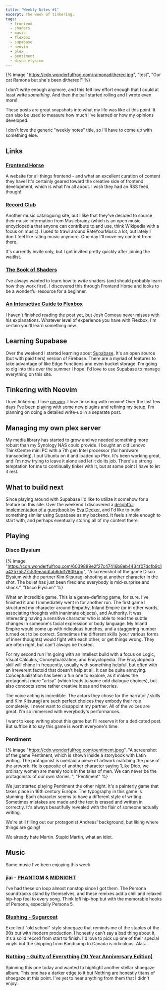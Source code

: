 ```yaml
---
title: "Weekly Notes #1"
excerpt: The week of tinkering.
tags:
  - frontend
  - shaders
  - music
  - flexbox
  - supabase
  - neovim
  - plex
  - pentiment
  - disco elysium
---
```


{% image "https://cdn.wonderfulfrog.com/ramonadithered.jpg", "test", "Our cat Ramona but she's been dithered!" %}

I don't write enough anymore, and this felt low effort enough that I could at least write _something_. And then the ball started rolling and I wrote even more!

These posts are great snapshots into what my life was like at this point. It can also be used to measure how much I've learned or how my opinions developed.

I don't love the generic "weekly notes" title, so I'll have to come up with something else.

## Links

### [Frontend Horse](https://frontend.horse/)

A website for all things frontend - and what an excellent curation of content they have! It's certainly geared toward the creative side of frontend development, which is what I'm all about. I wish they had an RSS feed, though!

### [Record Club](https://record.club/)

Another music cataloguing site, but I like that they've decided to source their music information from Musicbrainz (which is an open music encyclopedia that anyone can contribute to and use, think Wikipedia with a focus on music). I used to trawl around RateYourMusic a lot, but lately I don't feel like rating music anymore. One day I'll move my content from there.

It's currently invite only, but I got invited pretty quickly after joining the waitlist.

### [The Book of Shaders](https://thebookofshaders.com/)

I've always wanted to learn how to _write_ shaders (and should probably learn how they work first). I discovered this through Frontend Horse and looks to be a wonderful resource for a beginner.

### [An Interactive Guide to Flexbox](https://www.joshwcomeau.com/css/interactive-guide-to-flexbox/)

I haven't finished reading the post yet, but Josh Comeau never misses with his explanations. Whatever level of experience you have with Flexbox, I'm certain you'll learn something new.

## Learning Supabase

Over the weekend I started learning about [Supabase](https://supabase.com/). It's an open source (but with paid tiers) version of Firebase. There are a myriad of features to take advantage of like Edge Functions and even bucket storage. I'm going to dig into this over the summer I hope. I'd love to use Supabase to manage everything on this site.

## Tinkering with Neovim

I love tinkering. I love [neovim](https://neovim.io/). I love tinkering with neovim! Over the last few days I've been playing with some new plugins and refining [my setup](https://github.com/wonderfulfrog/neovim). I'm planning on doing a detailed write-up in a separate post.

## Managing my own plex server

My media library has started to grow and we needed something more robust than my Synology NAS could provide. I bought an old Lenovo ThinkCentre mini PC with a 7th gen Intel processor (for hardware transcoding). I put Ubuntu on it and loaded up Plex. It's been working great, and I'm now trying to leave it alone and let it do its job. There's a strong temptation for me to continually tinker with it, but at some point I have to let it rest.

## What to build next

Since playing around with Supabase I'd like to utilize it somehow for a feature on this site. Over the weekend I discovered a [delightful implementation of a guestbook](https://eva.town/posts/design-outside-the-computer) by [Eva Decker](https://eva.town/), and I'd like to build something similar using Supabase as my backend. It feels simple enough to start with, and perhaps eventually storing all of my content there.

## Playing

### Disco Elysium

{% image "https://cdn.wonderfulfrog.com/6039889e2f27c47416b8eb4434f07dcfb9c1a42575577c53eeaddfab6dd17809.jpg", "A screenshot of the game Disco Elysium with the partner Kim Kitsuragi shooting at another character in the shot. The bullet has just been fired and everybody is mid-surprise and shock.", "Disco Elysium" %}

What an incredible game. This is a genre-defining game, for sure. I've finished it and I immediately went in for another run. The first game I structured my character around Empathy, Inland Empire (or in other words, associating thoughts with inanimate objects), and Authority. It was interesting having a sensitive character who is able to read the subtle changes in someone's facial expression or body language. My Inland Empire would come up with ridiculous hunches, and a staggering number turned out to be correct. Sometimes the different skills (your various forms of inner thoughts) would fight with each other, or get things wrong. They are often right, but can't always be trusted.

For my second run I'm going with an Intellect build with a focus on Logic, Visual Calculus, Conceptualization, and Encyclopedia. The Encyclopedia skill will chime in frequently, usually with something helpful, but often with an irreverent factoid that doesn't help at all. It can be quite annoying. Conceptualization has been a fun one to explore, as it makes the protagonist more "artsy" (which leads to some odd dialogue choices), but also concocts some rather creative ideas and theories.

The voice acting is incredible. The actors they chose for the narrator / skills and Kim Kitsuragi are such perfect choices they embody their role completely. I never want to disappoint my partner. All of the voices are great. I'm so immersed with everybody's performances.

I want to keep writing about this game but I'll reserve it for a dedicated post. But suffice it to say this game is worth everyone's time.

### Pentiment

{% image "https://cdn.wonderfulfrog.com/pentiment.jpeg", "A screenshot of the game Pentiment, which is shown inside a storybook with Latin writing. The protagonist is overlaid a piece of artwork matching the pose of the artwork. He is opposite of another character saying 'Like Dido, we ordinary women are merely tools in the tales of men. We can never be the protagonists of our own stories.'", "Pentiment" %}

We just started playing Pentiment the other night. It's a painterly game that takes place in 16th century Europe. The typography in this game is stunning. Each character seems to have a different style of writing. Sometimes mistakes are made and the text is erased and written in correctly. It's always beautifully revealed with the flair of someone actually writing.

We're still filling out our protagonist Andreas' background, but liking where things are going!

We already hate Martin. Stupid Martin, what an idiot.

## Music

Some music I've been enjoying this week.

### jiai - [PHANTOM](https://ajisai.bandcamp.com/album/phantom) & [MIDNIGHT](https://ajisai.bandcamp.com/album/midnight)

I've had these on loop almost nonstop since I got them. The Persona soundtracks stand by themselves, and these remixes add a chill and relaxed hip-hop feel to every song. Think lofi hip-hop but with the memorable hooks of Persona, especially Persona 5.

### [Blushing - Sugarcoat](https://weareblushing.bandcamp.com/album/sugarcoat)

Excellent "old school" style shoegaze that reminds me of the staples of the 90s but with modern production. I honestly can't say a bad thing about it, it's a solid record from start to finish. I'd love to pick up one of their special vinyls but the shipping from Bandcamp to Canada is ridiculous. Alas…

### [Nothing - Guilty of Everything (10 Year Anniversary Edition)](https://nothing.bandcamp.com/album/guilty-of-everything-10-year-anniversary-edition)

Spinning this one today and wanted to highlight another stellar shoegaze album. This one has a darker edge to it but Nothing are honestly titans of shoegaze at this point. I've yet to hear anything from them that I didn't enjoy.

